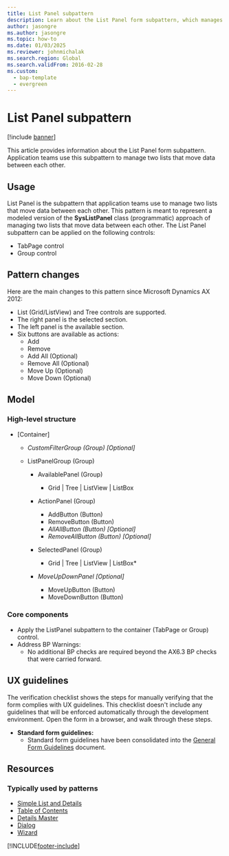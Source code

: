 ```yaml
---
title: List Panel subpattern
description: Learn about the List Panel form subpattern, which manages two lists that move data between each other, including overviews on usage, wireframes, and pattern changes.
author: jasongre
ms.author: jasongre
ms.topic: how-to
ms.date: 01/03/2025
ms.reviewer: johnmichalak
ms.search.region: Global
ms.search.validFrom: 2016-02-28
ms.custom: 
  - bap-template
  - evergreen
---
```


# List Panel subpattern

[!include [banner](../includes/banner.md)]

This article provides information about the List Panel form subpattern. Application teams use this subpattern to manage two lists that move data between each other.

## Usage

List Panel is the subpattern that application teams use to manage two lists that move data between each other. This pattern is meant to represent a modeled version of the **SysListPanel** class (programmatic) approach of managing two lists that move data between each other. The List Panel subpattern can be applied on the following controls:

-   TabPage control
-   Group control

## Pattern changes
Here are the main changes to this pattern since Microsoft Dynamics AX 2012:

-   List (Grid/ListView) and Tree controls are supported.
-   The right panel is the selected section.
-   The left panel is the available section.
-   Six buttons are available as actions:
    -   Add
    -   Remove
    -   Add All (Optional)
    -   Remove All (Optional)
    -   Move Up (Optional)
    -   Move Down (Optional)

## Model
### High-level structure

- \[Container\]

    - *CustomFilterGroup (Group) \[Optional\]*
    - ListPanelGroup (Group)

        - AvailablePanel (Group)

            - Grid | Tree | ListView | ListBox

        - ActionPanel (Group)

            - AddButton (Button)
            - RemoveButton (Button)
            - *AllAllButton (Button) \[Optional\]*
            - *RemoveAllButton (Button) \[Optional\]*

        - SelectedPanel (Group)

            - Grid | Tree | ListView | ListBox\*

        - *MoveUpDownPanel \[Optional\]*

            - MoveUpButton (Button)
            - MoveDownButton (Button)

### Core components

-   Apply the ListPanel subpattern to the container (TabPage or Group) control.
-   Address BP Warnings:
    -   No additional BP checks are required beyond the AX6.3 BP checks that were carried forward.

## UX guidelines
The verification checklist shows the steps for manually verifying that the form complies with UX guidelines. This checklist doesn't include any guidelines that will be enforced automatically through the development environment. Open the form in a browser, and walk through these steps.

-   **Standard form guidelines:**
    -   Standard form guidelines have been consolidated into the [General Form Guidelines](general-form-guidelines.md) document.

## Resources
### Typically used by patterns

-   [Simple List and Details](simple-list-details-form-pattern.md)
-   [Table of Contents](table-of-contents-form-pattern.md)
-   [Details Master](details-master-form-pattern.md)
-   [Dialog](dialog-form-pattern.md)
-   [Wizard](wizard-form-pattern.md)




[!INCLUDE[footer-include](../../../includes/footer-banner.md)]
